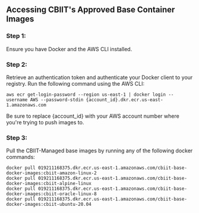 ## Accessing CBIIT's Approved Base Container Images

### Step 1:
Ensure you have Docker and the AWS CLI installed.

### Step 2: 
Retrieve an authentication token and authenticate your Docker client to your registry. Run the following command using the AWS CLI:
<pre><code>aws ecr get-login-password --region us-east-1 | docker login --username AWS --password-stdin {account_id}.dkr.ecr.us-east-1.amazonaws.com</code></pre>
Be sure to replace {account_id} with your AWS account number where you're trying to push images to.

### Step 3: 
Pull the CBIIT-Managed base images by running any of the following docker commands:
<pre><code>docker pull 019211168375.dkr.ecr.us-east-1.amazonaws.com/cbiit-base-docker-images:cbiit-amazon-linux-2
docker pull 019211168375.dkr.ecr.us-east-1.amazonaws.com/cbiit-base-docker-images:cbiit-alpine-linux
docker pull 019211168375.dkr.ecr.us-east-1.amazonaws.com/cbiit-base-docker-images:cbiit-oracle-linux-8
docker pull 019211168375.dkr.ecr.us-east-1.amazonaws.com/cbiit-base-docker-images:cbiit-ubuntu-20.04</code></pre>

